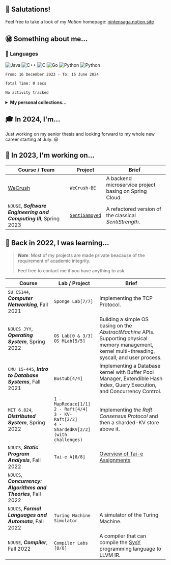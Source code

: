 <!--
**NintenSAGA/NintenSAGA** is a ✨ _special_ ✨ repository because its `README.md` (this file) appears on your GitHub profile.

Here are some ideas to get you started:

- 🔭 I’m currently working on ...
- 🌱 I’m currently learning ...
- 👯 I’m looking to collaborate on ...
- 🤔 I’m looking for help with ...
- 💬 Ask me about ...
- 📫 How to reach me: ...
- 😄 Pronouns: ...
- ⚡ Fun fact: ...
-->

## 🤯 Salutations!

Feel free to take a look of my _Notion_ homepage: [nintensaga.notion.site](https://nintensaga.notion.site)

## ㊙️ Something about me...

### 👻 Languages

![Java](https://img.shields.io/badge/-Java-FC801D?style=flat&logo=java&logoColor=white)
![C++](https://img.shields.io/badge/-C++-FE2857?style=flat&logo=c%2B%2B&logoColor=white)
![C](https://img.shields.io/badge/-DD1265?style=flat&logo=c&logoColor=white)
![Go](https://img.shields.io/badge/-Golang-087CFA?style=flat&logo=go&logoColor=white)
![Python](https://img.shields.io/badge/-Python-FDB60D?style=flat&logo=python&logoColor=white)
![Python](https://img.shields.io/badge/-TypeScript-087CFA?style=flat&logo=typescript&logoColor=white)

<!--START_SECTION:waka-->

```txt
From: 16 December 2023 - To: 15 June 2024

Total Time: 0 secs

No activity tracked
```

<!--END_SECTION:waka-->

<details>
<summary><strong>My personal collections...</strong></summary>

### 📡 Tools

![IntelliJ IDEA](https://img.shields.io/badge/-IntelliJ_IDEA-FE2857?style=flat&logo=IntelliJIDEA&logoColor=white)
![GoLand](https://img.shields.io/badge/-GoLand-6B57FF?style=flat&logo=goland&logoColor=white)
![CLion](https://img.shields.io/badge/-CLion-087CFA?style=flat&logo=CLion&logoColor=white)
![Webstorm](https://img.shields.io/badge/-Webstorm-07C3F2?style=flat&logo=Webstorm&logoColor=white)
![Pycharm](https://img.shields.io/badge/-Pycharm-21D789?style=flat&logo=Pycharm&logoColor=white)
![Visual_Studio_Code](https://img.shields.io/badge/-Visual_Studio_Code-white?style=flat&logo=VisualStudioCode&logoColor=087CFA)

### 💻 Equipments

![iPhone 14 Pro](https://img.shields.io/badge/-iPhone_14_Pro-655DBB?style=flat&logo=apple&logoColor=BFACE2)
![MacBook Pro 14’ 2021](https://img.shields.io/badge/-MacBook_Pro_14’_2021-white?style=flat&logo=apple&logoColor=7D7D7D)
![iPad mini 2021](https://img.shields.io/badge/-iPad_mini_2021-6B57FF?style=flat&logo=apple&logoColor=white)

![Galaxy S20](https://img.shields.io/badge/-Galaxy_S20-white?style=flat&logo=samsung&logoColor=blue)
![MacBook Pro 13’ 2020](https://img.shields.io/badge/-MacBook_Pro_13’_2020-white?style=flat&logo=apple&logoColor=7D7D7D)
![Galaxy Tab S7](https://img.shields.io/badge/-Galaxy_Tab_S7-grey?style=flat&logo=samsung&logoColor=white)

### 📷 Photography

![Sony α7C](https://img.shields.io/badge/-Sony_α7C-grey?style=flat&logo=sony&logoColor=white)

![Sony FE 24-105mm f/4 G OSS](https://img.shields.io/badge/-Sony_FE_24--105mm_f/4_G_OSS-white?style=flat&logo=lens&logoColor=black)
![Sigma 65mm f/2 DG DN](https://img.shields.io/badge/-Sigma_65mm_f/2_DG_DN-white?style=flat&logo=lens&logoColor=black)
![Tamron 70-180mm F/2.8 Di III VXD](https://img.shields.io/badge/-Tamron_70--180mm_F/2.8_Di_III_VXD-white?style=flat&logo=lens&logoColor=black)

### 🎧 Audio

![Astell & Kern A&norma SR25](https://img.shields.io/badge/-Astell&Kern_A&norma_SR25-84E6F8?style=flat)
![xDuoo](https://img.shields.io/badge/-xDuoo_XD05_Bal-white?style=flat)

![IER-M9](https://img.shields.io/badge/-IER--M9-white?style=flat&logo=sony&logoColor=grey)
![T9iE](https://img.shields.io/badge/-Astell&Kern_T9iE-white?style=flat)

![MDR-Z1R](https://img.shields.io/badge/-MDR--Z1R-white?style=flat&logo=sony&logoColor=grey)
![WP900](https://img.shields.io/badge/-WP900-white?style=flat&logo=audiotechnica&logoColor=grey)

![hksd4](https://img.shields.io/badge/-harman/kardon_SoundStick_4-white?style=flat)

### 👾 Games

Here's my [Game Collection](https://nintensaga.notion.site/937f42eda5a24effb3833b0a550e3a8f?v=5ad6a4ae92044775a1872b705ccae972)

Now playing:
![Nintendo Switch](https://img.shields.io/badge/-Nintendo_Switch-E60012?style=flat&logo=NintendoSwitch&logoColor=)
![PS5](https://img.shields.io/badge/-PS5-white?style=flat&logo=Playstation&logoColor=003791)
![ROG Ally](https://img.shields.io/badge/-ROG_Ally-white?style=flat&logo=republicofgamers&logoColor=FF0029)

Also have these consoles:
![WiiU](https://img.shields.io/badge/-Wii_U-white?style=flat&logo=WiiU&logoColor=blue)
![3DS](https://img.shields.io/badge/-3DS-white?style=flat&logo=Nintendo3DS&logoColor=D12228)
![Wii](https://img.shields.io/badge/-Wii-white?style=flat&logo=Wii&logoColor=8B8B8B)
![3DS](https://img.shields.io/badge/-NDS-white?style=flat&logo=nintendo&logoColor=8B8B8B)
![PS4](https://img.shields.io/badge/-PS4-003791?style=flat&logo=Playstation&logoColor=white)
![PSP](https://img.shields.io/badge/-PSP-black?style=flat&logo=Playstation&logoColor=white)

</details>

## 🎓 In 2024, I'm...

Just working on my senior thesis and looking forward to my whole new career starting at July. 😃

## 🧐 In 2023, I'm working on...

| Course / Team                                                      | Project                                           | Brief                                                  |
| ------------------------------------------------------------------ | ------------------------------------------------- | ------------------------------------------------------ |
| [WeCrush](https://wecrush.cn/)                                     | `WeCrush-BE`                                      | A backend microservice project basing on Spring Cloud. |
| `NJUSE`, **_Software Engineering and Computing III_**, Spring 2023 | [`SentiSamoyed`](https://github.com/SentiSamoyed) | A refactored version of the classical _SentiStrength_. |

## 🤔 Back in 2022, I was learning...

> **_Note_**: Most of my projects are made private beacause of the requirement of academic integrity.
>
> Feel free to contact me if you have anything to ask.

| Course                                                         | Lab / Project                                                                                                 | Brief                                                                                                                                                                                     |
| -------------------------------------------------------------- | ------------------------------------------------------------------------------------------------------------- | ----------------------------------------------------------------------------------------------------------------------------------------------------------------------------------------- |
| `SU CS144`, **_Computer Networking_**, Fall 2021               | `Sponge Lab[7/7]`                                                                                             | Implementing the TCP Protocol.                                                                                                                                                            |
| `NJUCS JYY`, **_Operating System_**, Spring 2022               | `OS Lab[0 & 3/3]`<br/>`OS MLab[5/5]`                                                                          | Building a simple OS basing on the _AbstractMachine_ APIs. Supporting physical memory management, kernel multi-threading, syscall, and user process.                                      |
| `CMU 15-445`, **_Intro to Database Systems_**, Fall 2021       | `Bustub[4/4]`                                                                                                 | Implementing a Database kernel with Buffer Pool Manager, Extendible Hash Index, Query Execution, and Concurrency Control.                                                                 |
| `MIT 6.824`, **_Distributed System_**, Spring 2022             | `1 - MapReduce[1/1]`<br />`2 - Raft[4/4]`<br />`3 - KV-Raft[2/2]`<br />`4 - ShardedKV[2/2] (with challenges)` | Implementing _the Raft Consensus Protocol_ and then a sharded-KV store above it.                                                                                                          |
| `NJUCS`, **_Static Program Analysis_**, Fall 2022              | `Tai-e A[8/8]`                                                                                                | [Overview of Tai-e Assignments](http://tai-e.pascal-lab.net/en/intro/overview.html)                                                                                                       |
| `NJUCS`, **_Concurrency: Algorithms and Theories_**, Fall 2022 |                                                                                                               |                                                                                                                                                                                           |
| `NJUCS`, **_Formal Languages and Automata_**, Fall 2022        | `Turing Machine Simulator`                                                                                    | A simulator of the Turing Machine.                                                                                                                                                        |
| `NJUSE`, **_Compiler_**, Fall 2022                             | `Compiler Labs [8/8]`                                                                                         | A compiler that can compile the [SysY](https://gitlab.eduxiji.net/nscscc/compiler2022/-/blob/master/SysY2022%E8%AF%AD%E8%A8%80%E5%AE%9A%E4%B9%89-V1.pdf) programming language to LLVM IR. |

